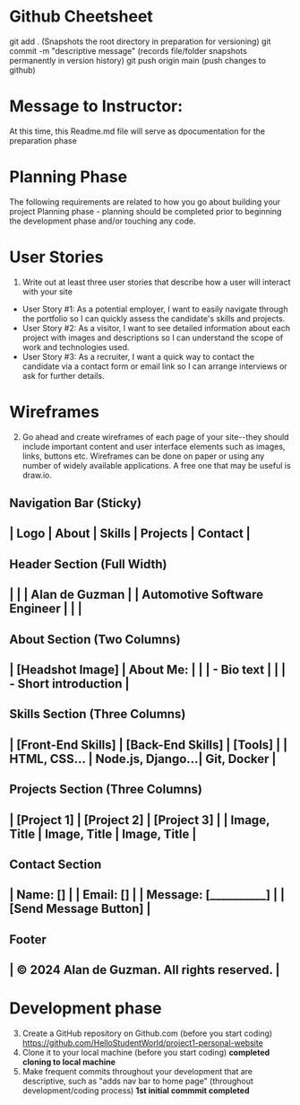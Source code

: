 # Github Cheetsheet
git add . (Snapshots the root directory in preparation for versioning)
git commit -m "descriptive message" (records file/folder snapshots permanently in version history)
git push origin main (push changes to github)

# Message to Instructor:
At this time, this Readme.md file will serve as dpocumentation for the preparation phase

# Planning Phase
The following requirements are related to how you go about building your project
Planning phase - planning should be completed prior to beginning the development phase and/or touching any code.

# User Stories
1) Write out at least three user stories that describe how a user will interact with your site

- User Story #1: As a potential employer, I want to easily navigate through the portfolio so I can quickly assess the candidate's skills and projects.
- User Story #2: As a visitor, I want to see detailed information about each project with images and descriptions so I can understand the scope of work and technologies used.
- User Story #3: As a recruiter, I want a quick way to contact the candidate via a contact form or email link so I can arrange interviews or ask for further details.

# Wireframes
2) Go ahead and create wireframes of each page of your site--they should include important content and user interface elements such as images, links, buttons etc.
Wireframes can be done on paper or using any number of widely available applications. A free one that may be useful is draw.io.

Navigation Bar (Sticky)
----------------------------------------
| Logo      | About | Skills | Projects | Contact |
----------------------------------------

Header Section (Full Width)
---------------------------------------------------
|                                               |
|      Alan de Guzman                           |
|      Automotive Software Engineer             |
|                                               |
---------------------------------------------------

About Section (Two Columns)
----------------------------------------------------
|     [Headshot Image]    |  About Me:              |
|                         |  - Bio text            |
|                         |  - Short introduction  |
----------------------------------------------------

Skills Section (Three Columns)
---------------------------------------------------------
| [Front-End Skills]  | [Back-End Skills] | [Tools]     |
| HTML, CSS...        | Node.js, Django...| Git, Docker |
---------------------------------------------------------

Projects Section (Three Columns)
--------------------------------------------------------------
|  [Project 1]          |  [Project 2]         |  [Project 3]  |
|  Image, Title         |  Image, Title        |  Image, Title |
--------------------------------------------------------------

Contact Section
---------------------------------------------------
| Name: [______]                                  |
| Email: [______]                                 |
| Message: [__________]                           |
| [Send Message Button]                           |
---------------------------------------------------

Footer
--------------------------------------------------
|    © 2024 Alan de Guzman. All rights reserved.  |
--------------------------------------------------

# Development phase
3) Create a GitHub repository on Github.com (before you start coding)
https://github.com/HelloStudentWorld/project1-personal-website
4) Clone it to your local machine (before you start coding)
**completed cloning to local machine**
5) Make frequent commits throughout your development that are descriptive, such as "adds nav bar to home page" (throughout development/coding process)
**1st initial commmit completed**

# 
